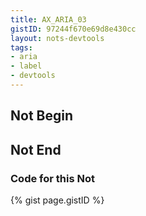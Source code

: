 ```yaml
---
title: AX_ARIA_03
gistID: 97244f670e69d8e430cc
layout: nots-devtools
tags:
- aria
- label
- devtools
---
```


<h2 aria-describedby="{{ page.gistID }}">Not Begin</h2>
<div class="rendered-not">
<!-- Bad: the checkbox role requires the aria-checked state -->
<span role="checkbox" aria-labelledby="foo" tabindex="0"></span>
</div> <!-- rendered-not -->

<h2 aria-describedby="{{ page.gistID }}">Not End</h2>

<h3 aria-describedby="{{ page.gistID }}">Code for this Not</h3>
{% gist page.gistID %}